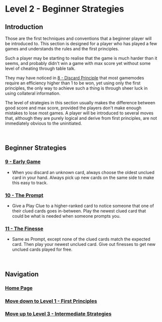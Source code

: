 # Level 2 - Beginner Strategies

## Introduction

Those are the first techniques and conventions that a beginner player will be introduced to. This section is designed for a player who has played a few games and understands the rules and the first principles.

Such a player may be starting to realise that the game is much harder than it seems, and probably didn't win a game with max score yet without some level of cheating through table talk.

They may have noticed in [8 - Discard Principle](https://github.com/agilbert1412/HanabiStrategy/blob/master/Strategy/Level%201%20-%20First%20Principles/8%20-%20Discard%20Principle.md) that most gamemodes require an efficiency higher than 1 to be won, yet using only the first principles, the only way to achieve such a thing is through sheer luck in using collateral information.

The level of strategies in this section usually makes the difference between good score and max score, provided the players don't make enough mistakes to lose most games. A player will be introduced to several moves that, although they are purely logical and derive from first principles, are not immediately obvious to the uninitiated.

<br />

## Beginner Strategies

### [9 - Early Game](https://github.com/agilbert1412/HanabiStrategy/blob/master/Strategy/Level%202%20-%20Beginner/9%20-%20Early%20Game.md)
* When you discard an unknown card, always choose the oldest unclued card in your hand. Always pick up new cards on the same side to make this easy to track.

### [10 - The Prompt](https://github.com/agilbert1412/HanabiStrategy/blob/master/Strategy/Level%202%20-%20Beginner/10%20-%20The%20Prompt.md)
* Give a Play Clue to a higher-ranked card to notice someone that one of their clued cards goes in-between. Play the newest clued card that could be what is needed when someone prompts you.

### [11 - The Finesse](https://github.com/agilbert1412/HanabiStrategy/blob/master/Strategy/Level%202%20-%20Beginner/11%20-%20The%20Finesse.md)
* Same as Prompt, except none of the clued cards match the expected card. Then play your newest unclued card. Give out finesses to get new unclued cards played for free.

<br />

## Navigation

### [Home Page](https://github.com/agilbert1412/HanabiStrategy/blob/master/README.md)

### [Move down to Level 1 - First Principles](https://github.com/agilbert1412/HanabiStrategy/blob/master/Strategy/Level%201%20-%20First%20Principles/Level%201%20-%20First%20Principles.md)

### [Move up to Level 3 - Intermediate Strategies](https://github.com/agilbert1412/HanabiStrategy/blob/master/Strategy/Level%203%20-%20Intermediate/Level%203%20-%20Intermediate.md)